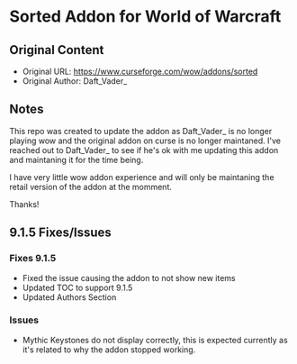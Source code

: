 # Sorted Addon for World of Warcraft
## Original Content

- Original URL: https://www.curseforge.com/wow/addons/sorted
- Original Author: Daft_Vader_

## Notes
This repo was created to update the addon as Daft_Vader_ is no longer playing wow and the original addon on curse is no longer maintaned.
I've reached out to Daft_Vader_ to see if he's ok with me updating this addon and maintaning it for the time being.

I have very little wow addon experience and will only be maintaning the retail version of the addon at the momment.

Thanks!

## 9.1.5 Fixes/Issues
### Fixes 9.1.5
- Fixed the issue causing the addon to not show new items
- Updated TOC to support 9.1.5
- Updated Authors Section

### Issues
- Mythic Keystones do not display correctly, this is expected currently as it's related to why the addon stopped working.
